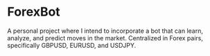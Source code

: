 # ForexBot
A personal project where I intend to incorporate a bot that can learn, analyze, and predict moves in the market. Centralized in Forex pairs, specifically GBPUSD, EURUSD, and USDJPY.
